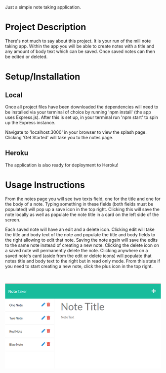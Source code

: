 Just a simple note taking application.

# Project Description

There's not much to say about this project. It is your run of the mill note taking app. Within the app you will be able to create notes with a title and any amount of body text which can be saved. Once saved notes can then be edited or deleted.

# Setup/Installation

## Local

Once all project files have been downloaded the dependencies will need to be installed via your terminal of choice by running 'npm install' (the app uses Express.js). After this is set up, in your terminal run 'npm start' to spin up the Express instance.

Navigate to 'localhost:3000' in your browser to view the splash page. Clicking 'Get Started' will take you to the notes page.

## Heroku

The application is also ready for deployment to Heroku!

# Usage Instructions

From the notes page you will see two texts field, one for the title and one for the body of a note. Typing something in these fields (both fields must be populated) will pop up a save icon in the top right. Clicking this will save the note locally as well as populate the note title in a card on the left side of the screen.

Each saved note will have an edit and a delete icon. Clicking edit will take the title and body text of the note and populate the title and body fields to the right allowing to edit that note. Saving the note again will save the edits to the same note instead of creating a new note. Clicking the delete icon on a saved note will permanently delete the note. Clicking anywhere on a saved note's card (aside from the edit or delete icons) will populate that notes title and body text to the right but in read only mode. From this state if you need to start creating a new note, click the plus icon in the top right.
<br><br><br>

<img src="./public/assets/images/example.png">